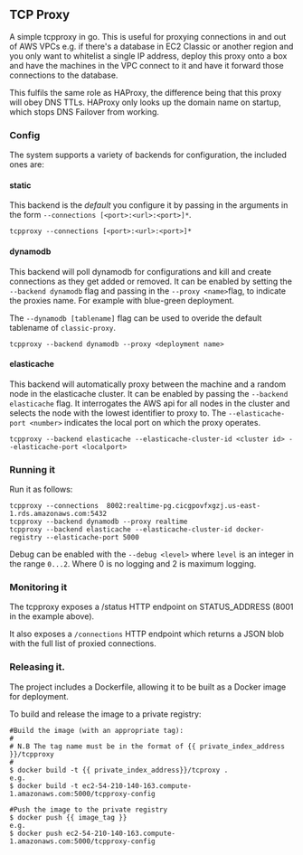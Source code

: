 ## TCP Proxy

A simple tcpproxy in go. This is useful for proxying connections in and out of AWS VPCs e.g. if there's a database in 
EC2 Classic or another region and you only want to whitelist a single IP address, deploy this proxy onto a box and have
the machines in the VPC connect to it and have it forward those connections to the database.

This fulfils the same role as HAProxy, the difference being that this proxy will obey DNS TTLs. HAProxy only looks up
the domain name on startup, which stops DNS Failover from working.

### Config

The system supports a variety of backends for configuration, the included ones are:
#### static
   This backend is the *default* you configure it by passing in the arguments in the form `--connections [<port>:<url>:<port>]*`.

    tcpproxy --connections [<port>:<url>:<port>]*

#### dynamodb
This backend will poll dynamodb for configurations and kill and create connections as they get added or removed.
It can be enabled by setting the `--backend dynamodb` flag and passing in the `--proxy <name>`flag,
to indicate the proxies name. For example with blue-green deployment.

The `--dynamodb [tablename]` flag can be used to overide the default tablename of `classic-proxy`.

    tcpproxy --backend dynamodb --proxy <deployment name>

#### elasticache
This backend will automatically proxy between the machine and a random node in the elasticache cluster.
It can be enabled by passing the `--backend elasticache` flag. It interrogates the AWS api for all nodes
in the cluster and selects the node with the lowest identifier to proxy to. The `--elasticache-port <number>` indicates the
local port on which the proxy operates.

    tcpproxy --backend elasticache --elasticache-cluster-id <cluster id> --elasticache-port <localport>

### Running it

Run it as follows:

    tcpproxy --connections  8002:realtime-pg.cicgpovfxgzj.us-east-1.rds.amazonaws.com:5432
    tcpproxy --backend dynamodb --proxy realtime
    tcpproxy --backend elasticache --elasticache-cluster-id docker-registry --elasticache-port 5000

Debug can be enabled with the `--debug <level>` where `level` is an integer in the range `0...2`. Where 0 is no logging and 2 is maximum logging.

### Monitoring it

The tcpproxy exposes a /status HTTP endpoint on STATUS_ADDRESS (8001 in the example above).

It also exposes a `/connections` HTTP endpoint which returns a JSON blob with the full list of proxied connections.

### Releasing it.

The project includes a Dockerfile, allowing it to be built as a Docker image for deployment.

To build and release the image to a private registry:


    #Build the image (with an appropriate tag):
    #
    # N.B The tag name must be in the format of {{ private_index_address }}/tcpproxy
    #
    $ docker build -t {{ private_index_address}}/tcproxy .
    e.g.
    $ docker build -t ec2-54-210-140-163.compute-1.amazonaws.com:5000/tcpproxy-config
    
    #Push the image to the private registry
    $ docker push {{ image_tag }}
    e.g.
    $ docker push ec2-54-210-140-163.compute-1.amazonaws.com:5000/tcpproxy-config
    
    
    
